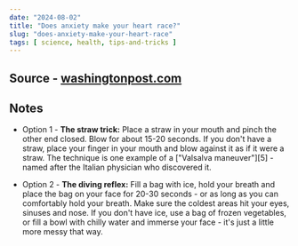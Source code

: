 ```yaml
---
date: "2024-08-02"
title: "Does anxiety make your heart race?"
slug: "does-anxiety-make-your-heart-race"
tags: [ science, health, tips-and-tricks ]
---
```




## Source - [washingtonpost.com][1]

## Notes
* Option 1 - **The straw trick:** Place a straw in your mouth and pinch the other end closed. Blow for about 15-20 seconds. If you don't have a straw, place your finger in your mouth and blow against it as if it were a straw. The technique is one example of a ["Valsalva maneuver"][5] - named after the Italian physician who discovered it.
* Option 2 - **The diving reflex:** Fill a bag with ice, hold your breath and place the bag on your face for 20-30 seconds - or as long as you can comfortably hold your breath. Make sure the coldest areas hit your eyes, sinuses and nose. If you don't have ice, use a bag of frozen vegetables, or fill a bowl with chilly water and immerse your face - it's just a little more messy that way.



   [1]: https://archive.ph/20240731094311/https://www.washingtonpost.com/wellness/2024/07/29/anxiety-high-heart-rate/
   [2]: https://en.wikipedia.org/wiki/Valsalva_maneuver
